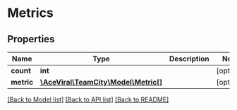 # Metrics

## Properties
Name | Type | Description | Notes
------------ | ------------- | ------------- | -------------
**count** | **int** |  | [optional] 
**metric** | [**\AceViral\TeamCity\Model\Metric[]**](Metric.md) |  | [optional] 

[[Back to Model list]](../README.md#documentation-for-models) [[Back to API list]](../README.md#documentation-for-api-endpoints) [[Back to README]](../README.md)


